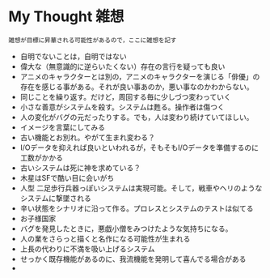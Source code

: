 # My Thought 雑想

`雑想が目標に昇華される可能性があるので，ここに雑想を記す`

* 自明でないことは，自明ではない
* 偉大な（無意識的に逆らいたくない）存在の言行を疑っても良い
* アニメのキャラクターとは別の，アニメのキャラクターを演じる「俳優」の存在を感じる事がある。それが良い事あのか，悪い事なのかわからない。
* 同じことを繰り返す。だけど，周回する毎に少しづつ変わっていく
* 小さな善意がシステムを殺す。システムは甦る。操作者は傷つく
* 人の変化がバグの元だったりする。でも，人は変わり続けていてほしい。
* イメージを言葉にしてみる
* 古い機能とお別れ。やがて生まれ変わる？
* I/Oデータを抑えれば良いといわれるが，そもそもI/Oデータを準備するのに工数がかかる
* 古いシステムは死に神を求めている？
* 木星はSFで酷い目に会いがち
* 人型 二足歩行兵器っぽいシステムは実現可能。そして，戦車やヘリのようなシステムに撃墜される
* 辛い状態をシナリオに沿って作る。プロレスとシステムのテストは似てる
* お子様国家
* バグを発見したときに，悪戯小僧をみつけたような気持ちになる。
* 人の業をさらっと描くと名作になる可能性が生まれる
* 上長の代わりに不満を吸い上げるシステム
* せっかく既存機能があるのに、我流機能を発明して喜んでる場合がある
* 








